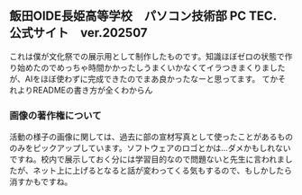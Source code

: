 ## 飯田OIDE長姫高等学校　パソコン技術部 PC TEC.　公式サイト　ver.202507

これは僕が文化祭での展示用として制作したものです。知識ほぼゼロの状態で作り始めたのでめっちゃ時間かかったしうまくいかなくてイラつきまくりましたが、AIをほぼ使わずに完成できたのでまあ良かったなーと思ってます。
てかそれよりREADMEの書き方が全くわからん



### 画像の著作権について

活動の様子の画像に関しては、過去に部の宣材写真として使ったことがあるもののみをピックアップしています。ソフトウェアのロゴとかは…ダメかもしれないですね。校内で展示しておく分には学習目的なので問題ないと先生に言われましたが、ネット上に上げるとなると話が変わってくる気もするので、もしかしたら消すかもですね。
